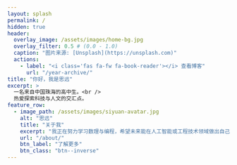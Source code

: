 ```yaml
---
layout: splash
permalink: /
hidden: true
header:
  overlay_image: /assets/images/home-bg.jpg
  overlay_filter: 0.5 # (0.0 - 1.0)
  caption: "图片来源: [Unsplash](https://unsplash.com)"
  actions:
    - label: "<i class='fas fa-fw fa-book-reader'></i> 查看博客"
      url: "/year-archive/"
title: "你好，我是思远"
excerpt: >
  一名来自中国珠海的高中生。<br />
  热爱探索科技与人文的交汇点。
feature_row:
  - image_path: /assets/images/siyuan-avatar.jpg
    alt: "思远"
    title: "关于我"
    excerpt: "我正在努力学习数理与编程，希望未来能在人工智能或工程技术领域做出自己的贡献。在这个博客里，我将分享我的学习笔记、思考随笔，以及在日常生活中对世界的观察。"
    url: "/about/"
    btn_label: "了解更多"
    btn_class: "btn--inverse"
---
```

